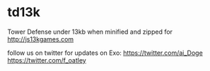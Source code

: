 # td13k
Tower Defense under 13kb when minified and zipped for http://js13kgames.com

follow us on twitter for updates on Exo:
https://twitter.com/ai_Doge
https://twitter.com/f_oatley
